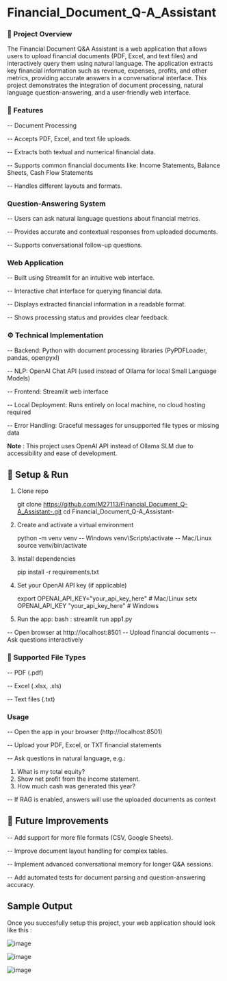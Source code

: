 # Financial_Document_Q-A_Assistant

### 🎯 Project Overview

The Financial Document Q&A Assistant is a web application that allows users to upload financial documents (PDF, Excel, and text files) and interactively query them using natural language. The application extracts key financial information such as revenue, expenses, profits, and other metrics, providing accurate answers in a conversational interface.
This project demonstrates the integration of document processing, natural language question-answering, and a user-friendly web interface.


### 📂 Features
-- Document Processing

-- Accepts PDF, Excel, and text file uploads.

-- Extracts both textual and numerical financial data.

-- Supports common financial documents like: Income Statements, Balance Sheets, Cash Flow Statements

-- Handles different layouts and formats.

### Question-Answering System

-- Users can ask natural language questions about financial metrics.

-- Provides accurate and contextual responses from uploaded documents.

-- Supports conversational follow-up questions.

### Web Application

-- Built using Streamlit for an intuitive web interface.

-- Interactive chat interface for querying financial data.

-- Displays extracted financial information in a readable format.

-- Shows processing status and provides clear feedback.

### ⚙️ Technical Implementation

-- Backend: Python with document processing libraries (PyPDFLoader, pandas, openpyxl)

-- NLP: OpenAI Chat API (used instead of Ollama for local Small Language Models)

-- Frontend: Streamlit web interface

-- Local Deployment: Runs entirely on local machine, no cloud hosting required

-- Error Handling: Graceful messages for unsupported file types or missing data

**Note** : This project uses OpenAI API instead of Ollama SLM due to accessibility and ease of development.

## 🚀 Setup & Run

1. Clone repo

   git clone https://github.com/M27113/Financial_Document_Q-A_Assistant-.git
   cd Financial_Document_Q-A_Assistant-

2. Create and activate a virtual environment

   python -m venv venv
   -- Windows
   venv\Scripts\activate
   -- Mac/Linux
   source venv/bin/activate
3. Install dependencies

   pip install -r requirements.txt

4. Set your OpenAI API key (if applicable)

   export OPENAI_API_KEY="your_api_key_here"  # Mac/Linux
   setx OPENAI_API_KEY "your_api_key_here"     # Windows
   
5. Run the app:
   bash :
   streamlit run app1.py
   
-- Open browser at http://localhost:8501
-- Upload financial documents
-- Ask questions interactively

### 📂 Supported File Types

-- PDF (.pdf)

-- Excel (.xlsx, .xls)

-- Text files (.txt)

### Usage

-- Open the app in your browser (http://localhost:8501)

-- Upload your PDF, Excel, or TXT financial statements

-- Ask questions in natural language, e.g.:

1. What is my total equity?
2. Show net profit from the income statement.
3. How much cash was generated this year?

-- If RAG is enabled, answers will use the uploaded documents as context

## 📖 Future Improvements

-- Add support for more file formats (CSV, Google Sheets).

-- Improve document layout handling for complex tables.

-- Implement advanced conversational memory for longer Q&A sessions.

-- Add automated tests for document parsing and question-answering accuracy.


## Sample Output
Once you succesfully setup this project, your web application should look like this : 

![image]()

![image]()

![image]()
